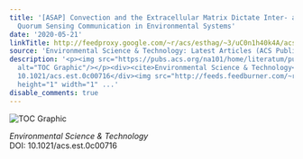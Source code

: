 ```yaml
---
title: '[ASAP] Convection and the Extracellular Matrix Dictate Inter- and Intra-Biofilm
  Quorum Sensing Communication in Environmental Systems'
date: '2020-05-21'
linkTitle: http://feedproxy.google.com/~r/acs/esthag/~3/uC0n1h40k4A/acs.est.0c00716
source: 'Environmental Science & Technology: Latest Articles (ACS Publications)'
description: '<p><img src="https://pubs.acs.org/na101/home/literatum/publisher/achs/journals/content/esthag/0/esthag.ahead-of-print/acs.est.0c00716/20200521/images/medium/es0c00716_0007.gif"
  alt="TOC Graphic"/></p><div><cite>Environmental Science & Technology</cite></div><div>DOI:
  10.1021/acs.est.0c00716</div><img src="http://feeds.feedburner.com/~r/acs/esthag/~4/uC0n1h40k4A"
  height="1" width="1" ...'
disable_comments: true
---
```

<p><img src="https://pubs.acs.org/na101/home/literatum/publisher/achs/journals/content/esthag/0/esthag.ahead-of-print/acs.est.0c00716/20200521/images/medium/es0c00716_0007.gif" alt="TOC Graphic"/></p><div><cite>Environmental Science & Technology</cite></div><div>DOI: 10.1021/acs.est.0c00716</div><img src="http://feeds.feedburner.com/~r/acs/esthag/~4/uC0n1h40k4A" height="1" width="1" ...